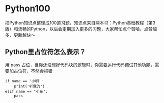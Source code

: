 # Python100
把Python知识点整理成100道习题，知识点来自两本书：Python基础教程（第3版）和流畅的Python，以后会定期加入更多的习题，大家帮忙点个赞哈，点赞越多，更新越快～


## Python里占位符怎么表示？

用 pass 占位，当你还没想好代码块的逻辑时，你需要运行代码调试其他功能，需要加占位符，不然会报错


```
if name == '小明':
    print('听我的')
elif name == '小花':
    pass
```